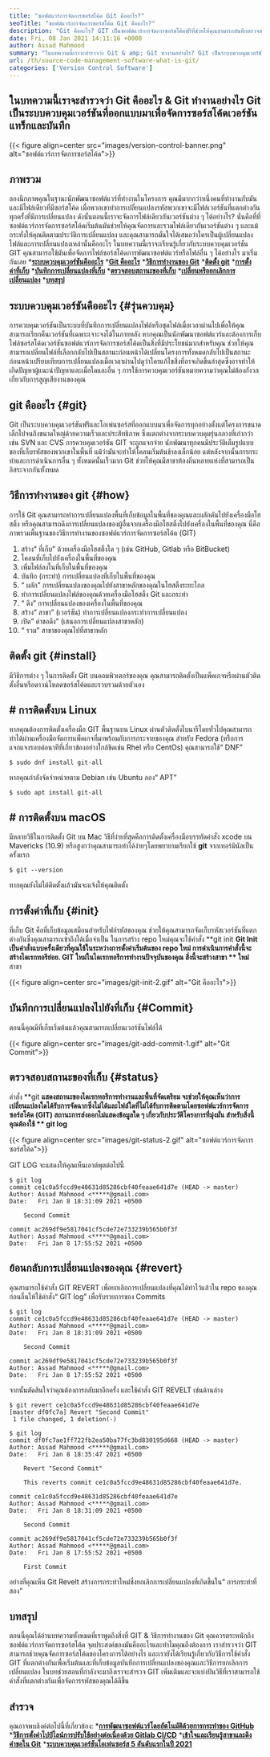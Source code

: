 ```yaml
---
title: "ซอฟต์แวร์การจัดการซอร์สโค้ด Git คืออะไร?" 
seoTitle: "ซอฟต์แวร์การจัดการซอร์สโค้ด Git คืออะไร?" 
description: "Git คืออะไร? GIT เป็นซอฟต์แวร์การจัดการซอร์สโค้ดฟรีที่ช่วยให้คุณสามารถบันทึกตรวจสอบการเปลี่ยนแปลงไฟล์ต้นฉบับของคุณและจัดการโครงการได้อย่างมีประสิทธิภาพ" 
date: Fri, 08 Jan 2021 14:11:16 +0000
author: Assad Mahmood
summary: "ในบทความนี้เราจะสำรวจว่า Git & amp; Git ทำงานอย่างไร? Git เป็นระบบควบคุมเวอร์ชันที่ออกแบบมาเพื่อจัดการซอร์สโค้ด, แทร็ก & amp; บันทึกเวอร์ชัน" 
url: /th/source-code-management-software-what-is-git/
categories: ['Version Control Software']
---
```


## ในบทความนี้เราจะสำรวจว่า Git คืออะไร & Git ทำงานอย่างไร Git เป็นระบบควบคุมเวอร์ชันที่ออกแบบมาเพื่อจัดการซอร์สโค้ดเวอร์ชันแทร็กและบันทึก

{{< figure align=center src="images/version-control-banner.png" alt="ซอฟต์แวร์การจัดการซอร์สโค้ด">}}


## ภาพรวม
ลองนึกภาพคุณในฐานะนักพัฒนาซอฟต์แวร์ที่ทำงานในโครงการ คุณมีมากกว่าหนึ่งคนที่ทำงานกับมัน และมีไฟล์เดียวที่มีซอร์สโค้ด เมื่อพวกเขาทำการเปลี่ยนแปลงรหัสพวกเขาจะมีไฟล์เวอร์ชันที่แตกต่างกันทุกครั้งที่มีการเปลี่ยนแปลง ดังนั้นตอนนี้เราจะจัดการไฟล์เดียวกันเวอร์ชันต่าง ๆ ได้อย่างไร? นั่นคือที่ที่ซอฟต์แวร์การจัดการซอร์สโค้ดเริ่มต้นมันช่วยให้คุณจัดการและรวมไฟล์เดียวกันเวอร์ชันต่าง ๆ และแม้กระทั่งให้คุณติดตามประวัติการเปลี่ยนแปลง และคุณสามารถมั่นใจได้เสมอว่าใครเป็นผู้เปลี่ยนแปลงไฟล์และการเปลี่ยนแปลงเหล่านั้นคืออะไร
ในบทความนี้เราจะเรียนรู้เกี่ยวกับระบบควบคุมเวอร์ชัน GIT คุณสามารถใช้มันเพื่อจัดการไฟล์ซอร์สโค้ดการพัฒนาซอฟต์แวร์หรือไฟล์อื่น ๆ ได้อย่างไร มาเริ่มกันเลย
  ***[ระบบควบคุมเวอร์ชันคืออะไร][1]** 
  ***[Git คืออะไร][2]** 
  ***[วิธีการทำงานของ Git][3]** 
  ***[ติดตั้ง git][4]** 
  ***[การตั้งค่าที่เก็บ][5]** 
  ***[บันทึกการเปลี่ยนแปลงที่เก็บ][6]** 
  ***[ตรวจสอบสถานะของที่เก็บ][7]** 
  ***[เปลี่ยนหรือยกเลิกการเปลี่ยนแปลง][8]** 
  ***[บทสรุป][9]** 

## ระบบควบคุมเวอร์ชันคืออะไร   {#รุ่นควบคุม}
การควบคุมเวอร์ชันเป็นระบบที่บันทึกการเปลี่ยนแปลงไฟล์หรือชุดไฟล์เมื่อเวลาผ่านไปเพื่อให้คุณสามารถเรียกคืนเวอร์ชันที่เฉพาะเจาะจงได้ในภายหลัง หากคุณเป็นนักพัฒนาซอฟต์แวร์และต้องการเก็บไฟล์ซอร์สโค้ดเวอร์ชันซอฟต์แวร์การจัดการซอร์สโค้ดเป็นสิ่งที่มีประโยชน์มากสำหรับคุณ ช่วยให้คุณสามารถเปลี่ยนไฟล์ที่เลือกกลับไปเป็นสถานะก่อนหน้าได้เปลี่ยนโครงการทั้งหมดกลับไปเป็นสถานะก่อนหน้าเปรียบเทียบการเปลี่ยนแปลงเมื่อเวลาผ่านไปดูว่าใครแก้ไขสิ่งที่อาจเกิดขึ้นล่าสุดซึ่งอาจทำให้เกิดปัญหาผู้แนะนำปัญหาและเมื่อใดและอื่น ๆ การใช้การควบคุมเวอร์ชันหมายความว่าคุณไม่ต้องกังวลเกี่ยวกับการสูญเสียงานของคุณ

## git คืออะไร   {#git}
Git เป็นระบบควบคุมเวอร์ชันฟรีและโอเพ่นซอร์สที่ออกแบบมาเพื่อจัดการทุกอย่างตั้งแต่โครงการขนาดเล็กไปจนถึงขนาดใหญ่ด้วยความเร็วและประสิทธิภาพ ซึ่งแตกต่างจากระบบควบคุมรุ่นกลางที่เก่ากว่าเช่น SVN และ CVS การควบคุมเวอร์ชัน GIT จะถูกแจกจ่าย นักพัฒนาทุกคนมีประวัติเต็มรูปแบบของที่เก็บรหัสของพวกเขาในพื้นที่ แม้ว่ามันจะทำให้โคลนเริ่มต้นช้าลงเล็กน้อย แต่หลังจากนั้นการกระทำและการดำเนินการอื่น ๆ ทั้งหมดนั้นเร็วมาก Git ช่วยให้คุณมีสาขาท้องถิ่นหลายแห่งที่สามารถเป็นอิสระจากกันทั้งหมด

## วิธีการทำงานของ git   {#how}
การใช้ Git คุณสามารถทำการเปลี่ยนแปลงพื้นที่เก็บข้อมูลในพื้นที่ของคุณและผลักดันไปยังเครื่องมือโฮสติ้ง หรือคุณสามารถดึงการเปลี่ยนแปลงของผู้อื่นจากเครื่องมือโฮสติ้งไปยังเครื่องในพื้นที่ของคุณ นี่คือภาพรวมพื้นฐานของวิธีการทำงานของซอฟต์แวร์การจัดการซอร์สโค้ด (GIT)
  1. สร้าง“ ที่เก็บ” ด้วยเครื่องมือโฮสติ้งใด ๆ (เช่น GitHub, Gitlab หรือ BitBucket)
  2. โคลนที่เก็บไปยังเครื่องในพื้นที่ของคุณ
  3. เพิ่มไฟล์ลงในที่เก็บในพื้นที่ของคุณ
  4. บันทึก (กระทำ) การเปลี่ยนแปลงที่เก็บในพื้นที่ของคุณ
  5. “ ผลัก” การเปลี่ยนแปลงของคุณไปยังสาขาหลักของคุณในโฮสติ้งระยะไกล
  6. ทำการเปลี่ยนแปลงไฟล์ของคุณด้วยเครื่องมือโฮสติ้ง Git และกระทำ
  7. “ ดึง” การเปลี่ยนแปลงของเครื่องในพื้นที่ของคุณ
  8. สร้าง“ สาขา” (เวอร์ชัน) ทำการเปลี่ยนแปลงกระทำการเปลี่ยนแปลง
  9. เปิด“ คำขอดึง” (เสนอการเปลี่ยนแปลงสาขาหลัก)
 10. “ รวม” สาขาของคุณไปที่สาขาหลัก

## ติดตั้ง git   {#install}
มีวิธีการต่าง ๆ ในการติดตั้ง Git บนคอมพิวเตอร์ของคุณ คุณสามารถติดตั้งเป็นแพ็คเกจหรือผ่านตัวติดตั้งอื่นหรือดาวน์โหลดซอร์สโค้ดและรวบรวมด้วยตัวเอง

## # การติดตั้งบน Linux
หากคุณต้องการติดตั้งเครื่องมือ GIT พื้นฐานบน Linux ผ่านตัวติดตั้งไบนารีโดยทั่วไปคุณสามารถทำได้ผ่านเครื่องมือจัดการแพ็คเกจที่มาพร้อมกับการกระจายของคุณ สำหรับ Fedora (หรือการแจกแจงรอบต่อนาทีที่เกี่ยวข้องอย่างใกล้ชิดเช่น Rhel หรือ CentOs) คุณสามารถใช้“ DNF”
```
$ sudo dnf install git-all
```
หากคุณกำลังจัดจำหน่ายตาม Debian เช่น Ubuntu ลอง“ APT”
```
$ sudo apt install git-all
```

## # การติดตั้งบน macOS
มีหลายวิธีในการติดตั้ง Git บน Mac วิธีที่ง่ายที่สุดคือการติดตั้งเครื่องมือบรรทัดคำสั่ง xcode บน Mavericks (10.9) หรือสูงกว่าคุณสามารถทำได้ง่ายๆโดยพยายามเรียกใช้ **git**  จากเทอร์มินัลเป็นครั้งแรก
```
$ git --version
```
หากคุณยังไม่ได้ติดตั้งแล้วมันจะแจ้งให้คุณติดตั้ง

## การตั้งค่าที่เก็บ   {#init}
ที่เก็บ Git คือที่เก็บข้อมูลเสมือนสำหรับไฟล์รหัสของคุณ ช่วยให้คุณสามารถจัดเก็บรหัสเวอร์ชันที่แตกต่างกันซึ่งคุณสามารถเข้าถึงได้เมื่อจำเป็น
ในการสร้าง repo ใหม่คุณจะใช้คำสั่ง **git init  **Git Init เป็นคำสั่งแบบครั้งเดียวที่คุณใช้ในระหว่างการตั้งค่าเริ่มต้นของ repo ใหม่ การดำเนินการคำสั่งนี้จะสร้างไดเรกทอรีย่อย. GIT ใหม่ในไดเรกทอรีการทำงานปัจจุบันของคุณ สิ่งนี้จะสร้างสาขา **  ใหม่**  สาขา

{{< figure align=center src="images/git-init-2.gif" alt="Git คืออะไร">}}


## บันทึกการเปลี่ยนแปลงไปยังที่เก็บ   {#Commit}
ตอนนี้คุณมีที่เก็บเริ่มต้นแล้วคุณสามารถเปลี่ยนเวอร์ชันไฟล์ได้

{{< figure align=center src="images/git-add-commit-1.gif" alt="Git Commit">}}


## ตรวจสอบสถานะของที่เก็บ   {#status}
คำสั่ง **git  **แสดงสถานะของไดเรกทอรีการทำงานและพื้นที่จัดเตรียม จะช่วยให้คุณเห็นว่าการเปลี่ยนแปลงใดได้รับการจัดฉากซึ่งไม่ได้และไฟล์ใดที่ไม่ได้รับการติดตามโดยซอฟต์แวร์การจัดการซอร์สโค้ด (GIT) สถานะการส่งออกไม่แสดงข้อมูลใด ๆ เกี่ยวกับประวัติโครงการที่มุ่งมั่น สำหรับสิ่งนี้คุณต้องใช้ **  git log** 

{{< figure align=center src="images/git-status-2.gif" alt="ซอฟต์แวร์การจัดการซอร์สโค้ด">}}

GIT LOG จะแสดงให้คุณเห็นเอาต์พุตต่อไปนี้
```
$ git log
commit ce1c0a5fccd9e48631d85286cbf40feaae641d7e (HEAD -> master)
Author: Assad Mahmood <*****@gmail.com>
Date:   Fri Jan 8 18:31:09 2021 +0500

    Second Commit

commit ac269df9e5817041cf5cde72e733239b565b0f3f
Author: Assad Mahmood <*****@gmail.com>
Date:   Fri Jan 8 17:55:52 2021 +0500
```

## ย้อนกลับการเปลี่ยนแปลงของคุณ   {#revert}
คุณสามารถใช้คำสั่ง GIT REVERT เพื่อยกเลิกการเปลี่ยนแปลงที่คุณได้ทำไว้แล้วใน repo ของคุณ ก่อนอื่นให้ใช้คำสั่ง“ GIT log” เพื่อรับรายการของ Commits
```
$ git log
commit ce1c0a5fccd9e48631d85286cbf40feaae641d7e (HEAD -> master)
Author: Assad Mahmood <*****@gmail.com>
Date:   Fri Jan 8 18:31:09 2021 +0500

    Second Commit

commit ac269df9e5817041cf5cde72e733239b565b0f3f
Author: Assad Mahmood <*****@gmail.com>
Date:   Fri Jan 8 17:55:52 2021 +0500

```
จากนั้นตัดสินใจว่าคุณต้องการกลับมาอีกครั้ง และใช้คำสั่ง GIT REVELT เช่นด้านล่าง
```
$ git revert ce1c0a5fccd9e48631d85286cbf40feaae641d7e
[master df0fc7a] Revert "Second Commit"
 1 file changed, 1 deletion(-)

$ git log
commit df0fc7ae1ff722fb2ea50ba77fc3bd830195d668 (HEAD -> master)
Author: Assad Mahmood <*****@gmail.com>
Date:   Fri Jan 8 18:35:47 2021 +0500

    Revert "Second Commit"
    
    This reverts commit ce1c0a5fccd9e48631d85286cbf40feaae641d7e.

commit ce1c0a5fccd9e48631d85286cbf40feaae641d7e
Author: Assad Mahmood <*****@gmail.com>
Date:   Fri Jan 8 18:31:09 2021 +0500

    Second Commit

commit ac269df9e5817041cf5cde72e733239b565b0f3f
Author: Assad Mahmood <*****@gmail.com>
Date:   Fri Jan 8 17:55:52 2021 +0500

    First Commit
```
อย่างที่คุณเห็น Git Revelt สร้างการกระทำใหม่ซึ่งยกเลิกการเปลี่ยนแปลงที่เกิดขึ้นใน“ การกระทำที่สอง”

## บทสรุป
ตอนนี้คุณได้อ่านบทความทั้งหมดที่เราพูดถึงสิ่งที่ GIT & วิธีการทำงานของ Git คุณควรตระหนักถึงซอฟต์แวร์การจัดการซอร์สโค้ด จุดประสงค์ของมันคืออะไรและทำไมคุณถึงต้องการ เราสำรวจว่า GIT สามารถช่วยคุณจัดการซอร์สโค้ดของโครงการได้อย่างไร และเรายังได้เรียนรู้เกี่ยวกับวิธีการใช้คำสั่ง GIT ที่แตกต่างกันเพื่อเริ่มต้นและที่เก็บข้อมูลบันทึกการเปลี่ยนแปลงของคุณและวิธีการยกเลิกการเปลี่ยนแปลง ในบทช่วยสอนที่กำลังจะมาถึงเราจะสำรวจ GIT เพิ่มเติมและจะแบ่งปันวิธีที่เราสามารถใช้คำสั่งที่แตกต่างกันเพื่อจัดการรหัสของคุณได้ดีขึ้น

## สำรวจ
คุณอาจพบลิงค์ต่อไปนี้ที่เกี่ยวข้อง:
  *[**การพัฒนาซอฟต์แวร์โดยอัตโนมัติด้วยการกระทำของ GitHub** ][10]
  ***[วิธีการตั้งค่าไปป์ไลน์การปรับใช้อย่างต่อเนื่องด้วย Gitlab CI/CD][11]** 
  ***[เข้าใจและเรียนรู้สาขาและดึงคำขอใน Git][12]** 
  ***[ระบบควบคุมเวอร์ชันโอเพ่นซอร์ส 5 อันดับแรกในปี 2021][13]** 

  
[1]: #version-control
[2]: #git
[3]: #how
[4]: #install
[5]: #init
[6]: #commit
[7]: #status
[8]: #revert
[9]: #conclusion
[10]: https://blog.containerize.com/version-control-software/github-actions-tutorial-automate-your-first-workflow/
[11]: https://blog.containerize.com/version-control-software/gitlab-continuous-deployment-how-it-works/
[12]: https://blog.containerize.com/version-control-software/understand-and-learn-branches-and-pull-requests-in-git/
[13]: https://blog.containerize.com/version-control-software/top-5-open-source-version-control-systems-in-2021/
